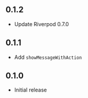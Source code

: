 ## 0.1.2

- Update Riverpod 0.7.0

## 0.1.1

- Add `showMessageWithAction`

## 0.1.0

- Initial release